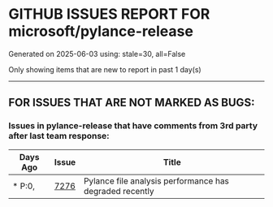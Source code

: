 
# GITHUB ISSUES REPORT FOR microsoft/pylance-release


Generated on 2025-06-03 using: stale=30, all=False


Only showing items that are new to report in past 1 day(s)


---

## FOR ISSUES THAT ARE NOT MARKED AS BUGS:


### Issues in pylance-release that have comments from 3rd party after last team response:

| Days Ago | Issue | Title |
| --- | --- | --- |
 | \* P:0,  |[7276](https://github.com/microsoft/pylance-release/issues/7276 "Pylance file analysis performance has degraded recently")  |Pylance file analysis performance has degraded recently |




















